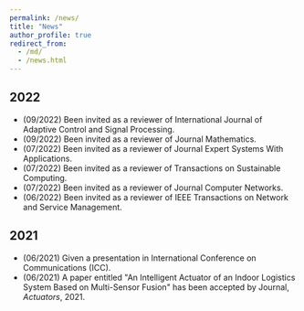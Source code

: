 ```yaml
---
permalink: /news/
title: "News"
author_profile: true
redirect_from: 
  - /md/
  - /news.html
---
```


## 2022
  * (09/2022) Been invited as a reviewer of International Journal of Adaptive Control and Signal Processing.  
  * (09/2022) Been invited as a reviewer of Journal Mathematics. 
  * (07/2022) Been invited as a reviewer of Journal Expert Systems With Applications.
  * (07/2022) Been invited as a reviewer of Transactions on Sustainable Computing.
  * (07/2022) Been invited as a reviewer of Journal Computer Networks.
  * (06/2022) Been invited as a reviewer of IEEE Transactions on Network and Service Management.
  <!--* (06/2022) Passed the defense of Ph.D. dissertation.-->
  
## 2021
  * (06/2021) Given a presentation in International Conference on Communications (ICC).
  * (06/2021) A paper entitled "An Intelligent Actuator of an Indoor Logistics System Based on Multi-Sensor Fusion" has been accepted by Journal, <i>Actuators</i>, 2021.

